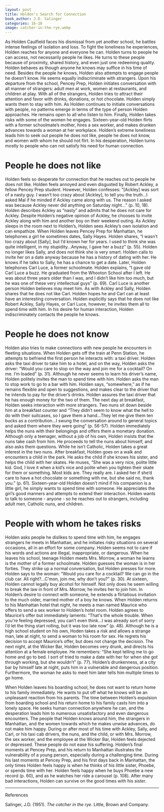 ```yaml
---
layout: post
title: Holden's Search for Connection
book_author: J.D. Salinger
categories: 16-18
image: catcher-in-the-rye.webp
---
```


As Holden Caulfield faces his dismissal from yet another school, he battles
intense feelings of isolation and loss. To fight the loneliness he experiences,
Holden reaches for anyone and everyone he can. Holden turns to people he can
access, not necessarily people he likes. He turns to these people because of
proximity, shared history, and even just one redeeming quality. Holden behaves
as though anyone he knows may suffice in his time of need. Besides the people he
knows, Holden also attempts to engage people he doesn’t know. He seems equally
indiscriminate with strangers. Upon his departure from the school, Pencey Prep,
Holden initiates conversation with all manner of strangers: adult men at work,
women at restaurants, and children at play. With all of the strangers, Holden
tries to attract their attention and favor with drinks, donations, or hot
chocolate. Holden simply wants them to stay with him. As Holden continues to
initiate conversations with people, no patterns emerge in terms of the type of
person Holden approaches. He remains open to all who listen to him. Finally,
Holden takes risks with some of the women he engages. Sixteen-year-old Holden
flirts with a former schoolmate’s mother, hires a sex worker, and makes drunken
advances towards a woman at her workplace. Holden’s extreme loneliness leads him
to seek out people he does not like, people he does not know, and women with
whom he should not flirt. In his desperation, Holden turns mostly to people who
can not satisfy his need for human connection.

# People he does not like

Holden feels so desperate for connection that he reaches out to people he does
not like. Holden feels annoyed and even disgusted by Robert Ackley, a fellow
Pencey Prep student. However, Holden confesses: “[Ackley] was sort of a nasty
guy. I wasn’t too crazy about [Ackley], to tell you the truth…I asked Mal if he
minded if Ackley came along with us. The reason I asked was because Ackley never
did anything on Saturday night…” (p. 10, 18). Holden describes Ackley as “nasty”
and admits that he does not care for Ackley. Despite Holden’s negative opinion
of Ackley, he chooses to invite Ackley along with him and another boy on their
weekend outing. As Ackley sleeps in the room next to Holden’s, Holden sees
Ackley’s own isolation and can empathize. When Holden leaves Pencey Prep for
Manhattan, he telephones a girl he sometimes dates, Sally Hayes. Holden shares,
“I wasn’t too crazy about [Sally], but I’d known her for years. I used to think
she was quite intelligent, in my stupidity…Anyway, I gave her a buzz” (p. 55).
Holden no longer likes Sally, and does not think she is very smart. Holden calls
to invite her on a date anyway because he has a history of dating with her. He
knows if he talks to Sally, he has a chance to get a date. Later, Holden
telephones Carl Luce, a former schoolmate. Holden explains, “I gave old Carl
Luce a buzz. He graduated from the Whooton School after I left. He was about
three years older than I was, and I didn’t like him too much, but he was one of
these very intellectual guys” (p. 69). Carl Luce is another person Holden
believes may meet him. As with Ackley and Sally, Holden shares that he does not
like Carl. Holden hopes he and Carl can at least have an interesting
conversation. Holden explicitly says that he does not like Robert Ackley, Sally
Hayes, or Carl Luce, however, he invites them all to spend time with him. In his
desire for human interaction, Holden indiscriminately contacts the people he
knows.

# People he does not know

Holden also tries to make connections with new people he encounters in fleeting
situations. When Holden gets off the train at Penn Station, he attempts to
befriend the first person he interacts with: a taxi driver. Holden asks the taxi
driver to take him to a hotel, and on the way, Holden asks the driver: “Would
you care to stop on the way and join me for a cocktail? On me. I’m loaded” (p.
31). Although he never seems to learn his driver’s name, Holden politely invites
the man to spend time with him. Holden asks the man to stop work to go to a bar
with him. Holden says, “somewhere,” as if he remains flexible and open to
suggestions, and makes clear to the driver that he intends to pay for the
driver’s drinks. Holden assures the taxi driver that he has enough money for the
two of them. The next day at breakfast, Holden seeks interaction with more
strangers. Two nuns sit down beside him at a breakfast counter and “They didn’t
seem to know what the hell to do with their suitcases, so I gave them a
hand…They let me give them ten bucks as a contribution…I swung the conversation
around to general topics and asked them where they were going” (p. 56-57).
Holden immediately helps the nuns with their belongings and offers them a
monetary donation. Although only a teenager, without a job of his own, Holden
insists that the nuns take cash from him. He proceeds to tell the nuns about
himself, and also asks them questions. While he isn’t Catholic, Holden takes a
great interest in the two nuns. After breakfast, Holden goes on a walk and
encounters a child in the park. He asks the child if she knows his sister, and
helps the child with her skates. He muses, “She was a very nice, polite little
kid. God, I love it when a kid’s nice and polite when you tighten their skate
for them or something. Most kids are. They really are. I asked her if she’d care
to have a hot chocolate or something with me, but she said no, thank you.” (p.
61). Sixteen-year-old Holden doesn’t mind if his companion is a little girl, he
simply wants to spend time with someone. He appreciates the girl’s good manners
and attempts to extend their interaction. Holden wants to talk to someone -
anyone - so he reaches out to strangers, including adult men, Catholic nuns, and
children.

# People with whom he takes risks

Holden asks people he dislikes to spend time with him, he engages strangers he
meets in Manhattan, and he initiates risky situations on several occasions, all
in an effort for some company. Holden seems not to care if his words and actions
are illegal, inappropriate, or dangerous. When he leaves his school, teenage
Holden meets Mrs. Morrow, a woman he learns is the mother of a former
schoolmate. Holden guesses the woman is in her forties. They strike up a normal
conversation, but Holden presses for more. Holden says to the woman: “Would you
care for a cocktail? We can go in the club car. All right?...C’mon, join me, why
don’t you?” (p. 30). At sixteen, Holden cannot legally buy alcohol for himself.
Not only does he seem willing to break the law in front of Mrs. Morrow, he
invites her to join him. In Holden’s desire to connect with someone, he extends
a flirtatious invitation to the much older, married mother of a boy he knows.
When Holden returns to his Manhattan hotel that night, he meets a man named
Maurice who offers to send a sex worker to Holden’s hotel room. Holden agrees to
Maurice’s offer but immediately laments: “That's the whole trouble. When you're
feeling depressed, you can’t even think…I was already sort of sorry I’d let the
thing start rolling, but it was too late now” (p. 48). Although he is a high
school student on his own, Hoden takes a risk and allows a strange man, late at
night, to send a woman to his room for sex. He regrets his decision to accept
Maurice’s offer, but does not change the decision. The next night, at the Wicker
Bar, Holden becomes very drunk, and directs his attention at a female employee.
He remembers: “She kept telling me to go home and go to bed. I sort of tried to
make a date with her for when she got through working, but she wouldn’t” (p.
77). Holden’s drunkenness, at a city bar by himself late at night, puts him in a
vulnerable and dangerous position. Furthermore, the woman he asks to meet him
later tells him multiple times to go home.

When Holden leaves his boarding school, he does not want to return home to his
family immediately. He wants to put off what he knows will be an unpleasant
reaction from his parents. The time between Holden’s expulsion from boarding
school and his return home to his family casts him into a lonely space. He seeks
human connection anywhere he can, and the desperation leads him to numerous
unsatisfactory and even dangerous encounters. The people that Holden knows
around him, the strangers in Manhattan, and the women towards which he makes
unwise advances, do not make him happy. During or after most of his time with
Ackley, Sally, and Carl, or his taxi cab drivers, the nuns, and the child, or
with Mrs. Morrow, the sex worker, and the employee at the Wicker Bar, Holden
feels dejected or depressed. These people do not ease his suffering. Holden’s
final moments at Pencey Prep, and his return to Manhattan illustrates the
vulnerability of a young person, especially during a challenging time. During
his last moments at Pencey Prep, and his first days back in Manhattan, the only
times Holden feels happy is when he thinks of his little sister, Phoebe, or
spends time with her. Holden feels happy when he buys Phoebe a new record (p.
60), and as he watches her ride a carousel (p. 108). After many bad
interactions, Holden can survive on the good times with his sister.

---
References

Salinger, J.D. (1951). *The catcher in the rye*. Little, Brown and Company.
